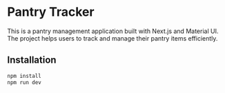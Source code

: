 # Pantry Tracker

This is a pantry management application built with Next.js and Material UI. The project helps users to track and manage their pantry items efficiently.

## Installation

```bash
npm install
npm run dev
